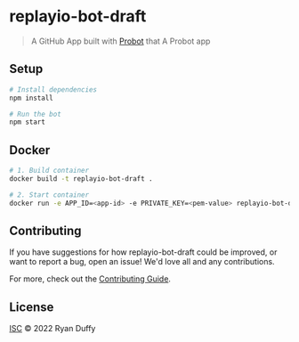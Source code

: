 # replayio-bot-draft

> A GitHub App built with [Probot](https://github.com/probot/probot) that A Probot app

## Setup

```sh
# Install dependencies
npm install

# Run the bot
npm start
```

## Docker

```sh
# 1. Build container
docker build -t replayio-bot-draft .

# 2. Start container
docker run -e APP_ID=<app-id> -e PRIVATE_KEY=<pem-value> replayio-bot-draft
```

## Contributing

If you have suggestions for how replayio-bot-draft could be improved, or want to report a bug, open an issue! We'd love all and any contributions.

For more, check out the [Contributing Guide](CONTRIBUTING.md).

## License

[ISC](LICENSE) © 2022 Ryan Duffy

